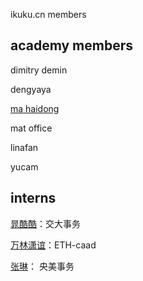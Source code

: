 ikuku.cn members



academy members
--------

dimitry demin  

dengyaya  

[ma haidong](http://www.ikuku.cn/name/7673)  

mat office  

linafan  

yucam  


interns
--------

[晁酷酷](http://www.ikuku.cn/name/9551)：交大事务  

[万林潇谊](http://www.ikuku.cn/name/9549)：ETH-caad  

[张琳](http://www.ikuku.cn/name/9555)： 央美事务  
